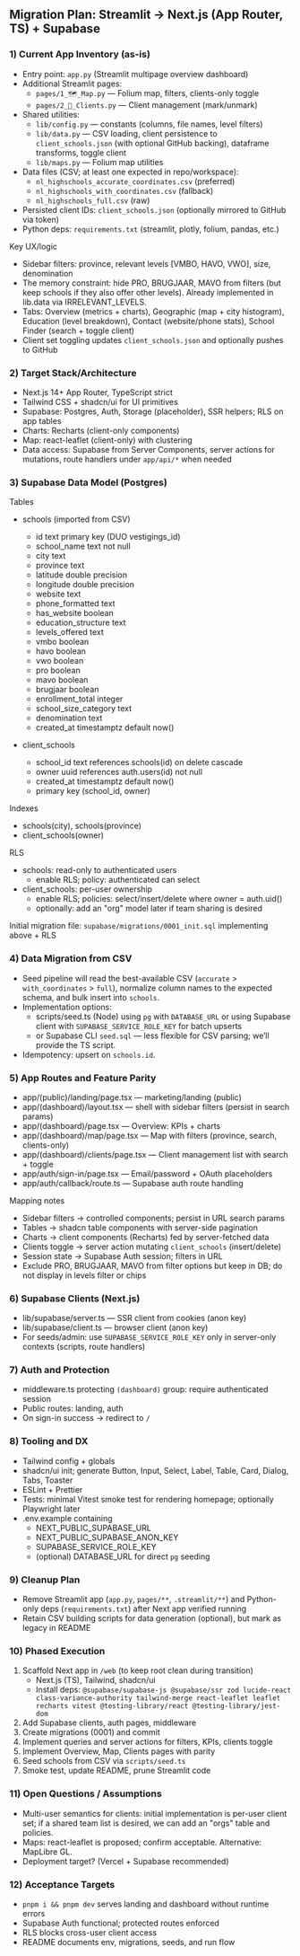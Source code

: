 ## Migration Plan: Streamlit -> Next.js (App Router, TS) + Supabase

### 1) Current App Inventory (as-is)
- Entry point: `app.py` (Streamlit multipage overview dashboard)
- Additional Streamlit pages:
  - `pages/1_🗺️_Map.py` — Folium map, filters, clients-only toggle
  - `pages/2_🎯_Clients.py` — Client management (mark/unmark)
- Shared utilities:
  - `lib/config.py` — constants (columns, file names, level filters)
  - `lib/data.py` — CSV loading, client persistence to `client_schools.json` (with optional GitHub backing), dataframe transforms, toggle client
  - `lib/maps.py` — Folium map utilities
- Data files (CSV; at least one expected in repo/workspace):
  - `nl_highschools_accurate_coordinates.csv` (preferred)
  - `nl_highschools_with_coordinates.csv` (fallback)
  - `nl_highschools_full.csv` (raw)
- Persisted client IDs: `client_schools.json` (optionally mirrored to GitHub via token)
- Python deps: `requirements.txt` (streamlit, plotly, folium, pandas, etc.)

Key UX/logic
- Sidebar filters: province, relevant levels [VMBO, HAVO, VWO], size, denomination
- The memory constraint: hide PRO, BRUGJAAR, MAVO from filters (but keep schools if they also offer other levels). Already implemented in lib.data via IRRELEVANT_LEVELS.
- Tabs: Overview (metrics + charts), Geographic (map + city histogram), Education (level breakdown), Contact (website/phone stats), School Finder (search + toggle client)
- Client set toggling updates `client_schools.json` and optionally pushes to GitHub

### 2) Target Stack/Architecture
- Next.js 14+ App Router, TypeScript strict
- Tailwind CSS + shadcn/ui for UI primitives
- Supabase: Postgres, Auth, Storage (placeholder), SSR helpers; RLS on app tables
- Charts: Recharts (client-only components)
- Map: react-leaflet (client-only) with clustering
- Data access: Supabase from Server Components, server actions for mutations, route handlers under `app/api/*` when needed

### 3) Supabase Data Model (Postgres)
Tables
- schools (imported from CSV)
  - id text primary key (DUO vestigings_id)
  - school_name text not null
  - city text
  - province text
  - latitude double precision
  - longitude double precision
  - website text
  - phone_formatted text
  - has_website boolean
  - education_structure text
  - levels_offered text
  - vmbo boolean
  - havo boolean
  - vwo boolean
  - pro boolean
  - mavo boolean
  - brugjaar boolean
  - enrollment_total integer
  - school_size_category text
  - denomination text
  - created_at timestamptz default now()

- client_schools
  - school_id text references schools(id) on delete cascade
  - owner uuid references auth.users(id) not null
  - created_at timestamptz default now()
  - primary key (school_id, owner)

Indexes
- schools(city), schools(province)
- client_schools(owner)

RLS
- schools: read-only to authenticated users
  - enable RLS; policy: authenticated can select
- client_schools: per-user ownership
  - enable RLS; policies: select/insert/delete where owner = auth.uid()
  - optionally: add an "org" model later if team sharing is desired

Initial migration file: `supabase/migrations/0001_init.sql` implementing above + RLS

### 4) Data Migration from CSV
- Seed pipeline will read the best-available CSV (`accurate` > `with_coordinates` > `full`), normalize column names to the expected schema, and bulk insert into `schools`.
- Implementation options:
  - scripts/seed.ts (Node) using `pg` with `DATABASE_URL` or using Supabase client with `SUPABASE_SERVICE_ROLE_KEY` for batch upserts
  - or Supabase CLI `seed.sql` — less flexible for CSV parsing; we’ll provide the TS script.
- Idempotency: upsert on `schools.id`.

### 5) App Routes and Feature Parity
- app/(public)/landing/page.tsx — marketing/landing (public)
- app/(dashboard)/layout.tsx — shell with sidebar filters (persist in search params)
- app/(dashboard)/page.tsx — Overview: KPIs + charts
- app/(dashboard)/map/page.tsx — Map with filters (province, search, clients-only)
- app/(dashboard)/clients/page.tsx — Client management list with search + toggle
- app/auth/sign-in/page.tsx — Email/password + OAuth placeholders
- app/auth/callback/route.ts — Supabase auth route handling

Mapping notes
- Sidebar filters -> controlled components; persist in URL search params
- Tables -> shadcn table components with server-side pagination
- Charts -> client components (Recharts) fed by server-fetched data
- Clients toggle -> server action mutating `client_schools` (insert/delete)
- Session state -> Supabase Auth session; filters in URL
- Exclude PRO, BRUGJAAR, MAVO from filter options but keep in DB; do not display in levels filter or chips

### 6) Supabase Clients (Next.js)
- lib/supabase/server.ts — SSR client from cookies (anon key)
- lib/supabase/client.ts — browser client (anon key)
- For seeds/admin: use `SUPABASE_SERVICE_ROLE_KEY` only in server-only contexts (scripts, route handlers)

### 7) Auth and Protection
- middleware.ts protecting `(dashboard)` group: require authenticated session
- Public routes: landing, auth
- On sign-in success -> redirect to `/`

### 8) Tooling and DX
- Tailwind config + globals
- shadcn/ui init; generate Button, Input, Select, Label, Table, Card, Dialog, Tabs, Toaster
- ESLint + Prettier
- Tests: minimal Vitest smoke test for rendering homepage; optionally Playwright later
- .env.example containing
  - NEXT_PUBLIC_SUPABASE_URL
  - NEXT_PUBLIC_SUPABASE_ANON_KEY
  - SUPABASE_SERVICE_ROLE_KEY
  - (optional) DATABASE_URL for direct `pg` seeding

### 9) Cleanup Plan
- Remove Streamlit app (`app.py`, `pages/**`, `.streamlit/**`) and Python-only deps (`requirements.txt`) after Next app verified running
- Retain CSV building scripts for data generation (optional), but mark as legacy in README

### 10) Phased Execution
1. Scaffold Next app in `/web` (to keep root clean during transition)
   - Next.js (TS), Tailwind, shadcn/ui
   - Install deps: `@supabase/supabase-js @supabase/ssr zod lucide-react class-variance-authority tailwind-merge react-leaflet leaflet recharts vitest @testing-library/react @testing-library/jest-dom` 
2. Add Supabase clients, auth pages, middleware
3. Create migrations (0001) and commit
4. Implement queries and server actions for filters, KPIs, clients toggle
5. Implement Overview, Map, Clients pages with parity
6. Seed schools from CSV via `scripts/seed.ts`
7. Smoke test, update README, prune Streamlit code

### 11) Open Questions / Assumptions
- Multi-user semantics for clients: initial implementation is per-user client set; if a shared team list is desired, we can add an "orgs" table and policies.
- Maps: react-leaflet is proposed; confirm acceptable. Alternative: MapLibre GL.
- Deployment target? (Vercel + Supabase recommended)

### 12) Acceptance Targets
- `pnpm i && pnpm dev` serves landing and dashboard without runtime errors
- Supabase Auth functional; protected routes enforced
- RLS blocks cross-user client access
- README documents env, migrations, seeds, and run flow

